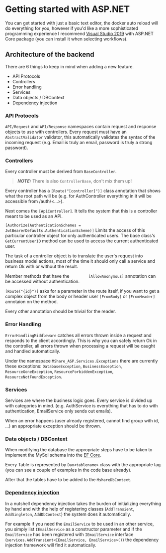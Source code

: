 # Getting started with ASP.NET

You can get started with just a basic text editor, the docker auto reload will do everything for you, however if you'd like a more sophisticated programming experience I recommend [Visual Studio 2019](https://visualstudio.microsoft.com/downloads/) with ASP.NET Core package (you can install it when selecting workflows).

## Architecture of the backend

There are 6 things to keep in mind when adding a new feature.
* API Protocols
* Controllers
* Error handling
* Services
* Data objects / DBContext
* Dependency injection

### API Protocols
```API/Request``` and ```API/Response``` namespaces contain request and response objects to use with controllers. Every request must have an ```AbstractValidator``` validator, this automatically validates the syntax of the incoming request (e.g. Email is truly an email, password is truly a strong password).

### Controllers
Every controller must be derived from ```BaseController```.

> **_NOTE:_**  There is also ```ControllerBase```, don't mix them up!

Every controller has a ```[Route("[controller]")]``` class annotation that shows what the root path will be (e.g. for AuthController everything in it will be accessible from /auth/<...>).

Next comes the ```[ApiController]```. It tells the system that this is a controller meant to be used as an API.


 ```[Authorize(AuthenticationSchemes = JwtBearerDefaults.AuthenticationScheme)]``` Limits the access of this particular controller object for only authenticated users. The base class's ```GetCurrentUserID``` method can be used to access the current authenticated user.

The task of a controller object is to translate the user's request into business model actions, most of the time it should only call a service and return Ok with or without the result.

Member methods that have the ```        [AllowAnonymous]``` annotation can be accessed without authentication.

```[Route("{id}")]``` asks for a parameter in the route itself, if you want to get a complex object from the body or header user ```[FromBody]``` or ```[FromHeader]``` annotaion on the method.

Every other annotation should be trivial for the reader.

### Error Handling
```ErrorHandlingMiddleware``` catches all errors thrown inside a request and responds to the client accordingly. This is why you can safely return Ok in the controller, all errors thrown when processing a request will be caught and handled automatically.

Under the namespace ```MShare_ASP.Services.Exceptions``` there are currently these exceptions: ```DatabaseException```, ```BusinessException```, ```ResourceGoneException```, ```ResourceForbiddenException```, ```ResourceNotFoundException```.

### Services
Services are where the business logic goes. Every service is divided up with categories in mind. (e.g. AuthService is everything that has to do with authentication, EmailService only sends out emails).

When an error happens (user already registered, cannot find group with id, ...) an appropriate exception should be thrown.

### Data objects / DBContext
When modifying the database the appropriate steps have to be taken to implement the MySql schema into the [EF Core](https://docs.microsoft.com/en-us/ef/core/).

Every Table is represented by ```Dao<tablename>``` class with the appropriate tag (you can see a couple of examples in the code base already).

After that the tables have to be added to the ```MshareDbContext```.

### [Dependency injection](https://docs.microsoft.com/en-us/aspnet/core/fundamentals/dependency-injection?view=aspnetcore-2.2)

In a nutshell dependency injection takes the burden of initializing everything by hand and with the help of registering classes (```AddTransient```, ```AddSingleton```, ```AddDbContext```) the system does it automatically.

For example if you need the ```EmailService``` to be used in an other service, you simply list ```IEmailService``` as a constructor parameter and if the ```EmailService``` has been registered with ```IEmailService``` interface (```services.AddTransient<IEmailService, EmailService>()```) the dependency injection framework will find it automatically.